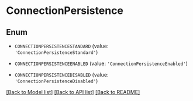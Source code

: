 # ConnectionPersistence


## Enum

* `CONNECTIONPERSISTENCESTANDARD` (value: `'ConnectionPersistenceStandard'`)

* `CONNECTIONPERSISTENCEENABLED` (value: `'ConnectionPersistenceEnabled'`)

* `CONNECTIONPERSISTENCEDISABLED` (value: `'ConnectionPersistenceDisabled'`)

[[Back to Model list]](../README.md#documentation-for-models) [[Back to API list]](../README.md#documentation-for-api-endpoints) [[Back to README]](../README.md)


